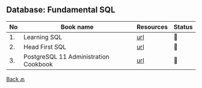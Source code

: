 ## Database: Fundamental SQL

| No | Book name                             | Resources                                                                                                                   |Status|
|----|---------------------------------------|-----------------------------------------------------------------------------------------------------------------------------|------|
| 1. | Learning SQL                          | [url](https://github.com/Urunov/Interview-Preparation-WAY/tree/master/Books/Database/Learning-SQL)                  |📘|
| 2. | Head First SQL                        | [url](https://github.com/Urunov/Interview-Preparation-WAY/tree/master/Books/Database/HeadFirstSQL)                  |📘|
| 3. | PostgreSQL 11 Administration Cookbook | [url](https://github.com/Urunov/Interview-Preparation-WAY/tree/master/Books/Database/PostgreSQL-11-Administration-Cookbook) |📖|

[Back 🔙](https://github.com/Urunov/Interview-Preparation-WAY)
